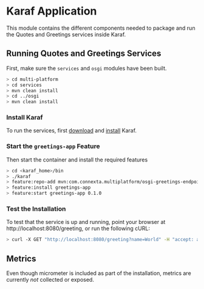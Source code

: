 # Karaf Application

This module contains the different components needed to package and run the Quotes and Greetings
services inside Karaf.

## Running Quotes and Greetings Services

First, make sure the `services` and `osgi` modules have been built.

```bash
> cd multi-platform
> cd services
> mvn clean install
> cd ../osgi
> mvn clean install
```

### Install Karaf

To run the services, first [download](https://karaf.apache.org/download.html) and
[install](https://karaf.apache.org/manual/latest/#_quick_start) Karaf.

### Start the `greetings-app` Feature

Then start the container and install the required features

```bash
> cd <karaf_home>/bin
> ./karaf
> feature:repo-add mvn:com.connexta.multiplatform/osgi-greetings-endpoint-bundle/0.1.0/xml/features
> feature:install greetings-app
> feature:start greetings-app 0.1.0
```

### Test the Installation

To test that the service is up and running, point your browser at http://localhost:8080/greeting, or
run the following cURL:

```bash
> curl -X GET "http://localhost:8080/greeting?name=World" -H "accept: application/json"
```

## Metrics

Even though micrometer is included as part of the installation, metrics are currently _not_
collected or exposed.
